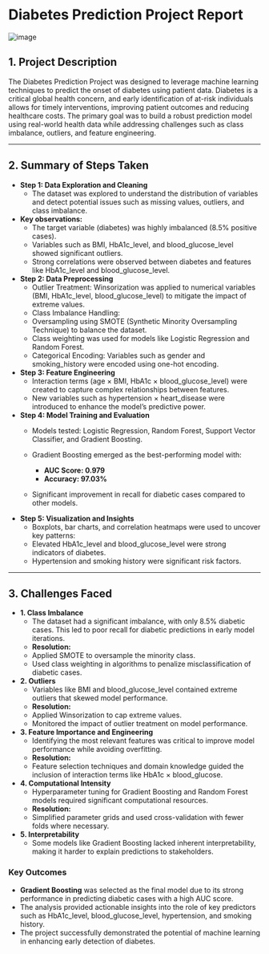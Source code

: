 # Diabetes Prediction Project Report
![image](https://github.com/user-attachments/assets/d47e7e78-3cce-479a-b307-f70550506099)

## 1. Project Description
The Diabetes Prediction Project was designed to leverage machine learning techniques to predict the onset of diabetes using patient data.
Diabetes is a critical global health concern, and early identification of at-risk individuals allows for timely interventions, improving patient outcomes and reducing healthcare costs.
The primary goal was to build a robust prediction model using real-world health data while addressing challenges such as class imbalance, outliers, and feature engineering.
________________________________________
## 2. Summary of Steps Taken
- **Step 1: Data Exploration and Cleaning**
  - The dataset was explored to understand the distribution of variables and detect potential issues such as missing values, outliers, and class imbalance.
- **Key observations:**
  - The target variable (diabetes) was highly imbalanced (8.5% positive cases).
  - Variables such as BMI, HbA1c_level, and blood_glucose_level showed significant outliers.
  - Strong correlations were observed between diabetes and features like HbA1c_level and blood_glucose_level.
- **Step 2: Data Preprocessing**
  - Outlier Treatment: Winsorization was applied to numerical variables (BMI, HbA1c_level, blood_glucose_level) to mitigate the impact of extreme values.
  - Class Imbalance Handling:
  - Oversampling using SMOTE (Synthetic Minority Oversampling Technique) to balance the dataset.
  - Class weighting was used for models like Logistic Regression and Random Forest.
  - Categorical Encoding: Variables such as gender and smoking_history were encoded using one-hot encoding.
- **Step 3: Feature Engineering**
  - Interaction terms (age × BMI, HbA1c × blood_glucose_level) were created to capture complex relationships between features.
  - New variables such as hypertension × heart_disease were introduced to enhance the model’s predictive power.
- **Step 4: Model Training and Evaluation**
  - Models tested: Logistic Regression, Random Forest, Support Vector Classifier, and Gradient Boosting.
  - Gradient Boosting emerged as the best-performing model with:
    - **AUC Score: 0.979**
    - **Accuracy: 97.03%**

  - Significant improvement in recall for diabetic cases compared to other models.
- **Step 5: Visualization and Insights**
  - Boxplots, bar charts, and correlation heatmaps were used to uncover key patterns:
  - Elevated HbA1c_level and blood_glucose_level were strong indicators of diabetes.
  - Hypertension and smoking history were significant risk factors.
________________________________________
## 3. Challenges Faced
- **1. Class Imbalance**
  - The dataset had a significant imbalance, with only 8.5% diabetic cases. This led to poor recall for diabetic predictions in early model iterations.
  - **Resolution:**
  - Applied SMOTE to oversample the minority class.
  - Used class weighting in algorithms to penalize misclassification of diabetic cases.
- **2. Outliers**
  - Variables like BMI and blood_glucose_level contained extreme outliers that skewed model performance.
  - **Resolution:**
  - Applied Winsorization to cap extreme values.
  - Monitored the impact of outlier treatment on model performance.
- **3. Feature Importance and Engineering**
  - Identifying the most relevant features was critical to improve model performance while avoiding overfitting.
  - **Resolution:**
  - Feature selection techniques and domain knowledge guided the inclusion of interaction terms like HbA1c × blood_glucose.
- **4. Computational Intensity**
  - Hyperparameter tuning for Gradient Boosting and Random Forest models required significant computational resources.
  - **Resolution:**
  - Simplified parameter grids and used cross-validation with fewer folds where necessary.
- **5. Interpretability**
  - Some models like Gradient Boosting lacked inherent interpretability, making it harder to explain predictions to stakeholders.

### Key Outcomes
  - **Gradient Boosting** was selected as the final model due to its strong performance in predicting diabetic cases with a high AUC score.
  - The analysis provided actionable insights into the role of key predictors such as HbA1c_level, blood_glucose_level, hypertension, and smoking history.
  - The project successfully demonstrated the potential of machine learning in enhancing early detection of diabetes.

